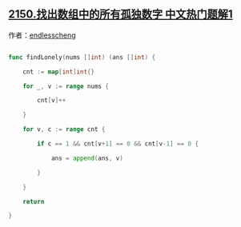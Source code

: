 ## [2150.找出数组中的所有孤独数字 中文热门题解1](https://leetcode.cn/problems/find-all-lonely-numbers-in-the-array/solutions/100000/ha-xi-biao-mo-ni-by-endlesscheng-9a0w)

作者：[endlesscheng](https://leetcode.cn/u/endlesscheng)

```go
func findLonely(nums []int) (ans []int) {
	cnt := map[int]int{}
	for _, v := range nums {
		cnt[v]++
	}
	for v, c := range cnt {
		if c == 1 && cnt[v+1] == 0 && cnt[v-1] == 0 {
			ans = append(ans, v)
		}
	}
	return
}
```